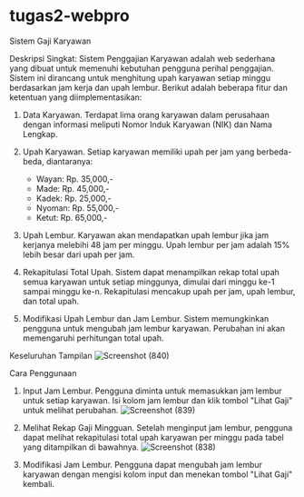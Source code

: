 # tugas2-webpro
Sistem Gaji Karyawan

Deskripsi Singkat:
Sistem Penggajian Karyawan adalah web sederhana yang dibuat untuk memenuhi kebutuhan pengguna perihal penggajian. Sistem ini dirancang untuk menghitung upah karyawan setiap minggu berdasarkan jam kerja dan upah lembur. Berikut adalah beberapa fitur dan ketentuan yang diimplementasikan:

1. Data Karyawan.
   Terdapat lima orang karyawan dalam perusahaan dengan informasi meliputi Nomor Induk Karyawan (NIK) dan Nama Lengkap.

2. Upah Karyawan.
   Setiap karyawan memiliki upah per jam yang berbeda-beda, diantaranya:
    - Wayan: Rp. 35,000,-
    - Made: Rp. 45,000,-
    - Kadek: Rp. 25,000,-
    - Nyoman: Rp. 55,000,-
    - Ketut: Rp. 65,000,-

3. Upah Lembur.
   Karyawan akan mendapatkan upah lembur jika jam kerjanya melebihi 48 jam per minggu.
   Upah lembur per jam adalah 15% lebih besar dari upah per jam.

4. Rekapitulasi Total Upah.
   Sistem dapat menampilkan rekap total upah semua karyawan untuk setiap minggunya, dimulai dari minggu ke-1 sampai minggu ke-n.
   Rekapitulasi mencakup upah per jam, upah lembur, dan total upah.

5. Modifikasi Upah Lembur dan Jam Lembur.
   Sistem memungkinkan pengguna untuk mengubah jam lembur karyawan.
   Perubahan ini akan memengaruhi perhitungan total upah.

Keseluruhan Tampilan
![Screenshot (840)](https://github.com/KadekMutiaSari/tugas2-webpro/assets/146809764/eb759563-e861-482d-91f5-0e4b70c2c7bd)

Cara Penggunaan
1. Input Jam Lembur.
   Pengguna diminta untuk memasukkan jam lembur untuk setiap karyawan.
   Isi kolom jam lembur dan klik tombol "Lihat Gaji" untuk melihat perubahan.
   ![Screenshot (839)](https://github.com/KadekMutiaSari/tugas2-webpro/assets/146809764/9e2f9c55-b40e-42d5-ad0f-2a7a9b3c5856)

2. Melihat Rekap Gaji Mingguan.
   Setelah menginput jam lembur, pengguna dapat melihat rekapitulasi total upah karyawan per minggu pada tabel yang ditampilkan di bawahnya.
   ![Screenshot (838)](https://github.com/KadekMutiaSari/tugas2-webpro/assets/146809764/281fa5df-03db-4108-af02-e52113f1df7b)

4. Modifikasi Jam Lembur.
   Pengguna dapat mengubah jam lembur karyawan dengan mengisi kolom input dan menekan tombol "Lihat Gaji" kembali.
